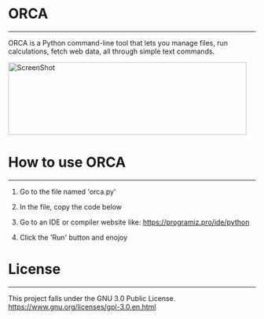 # ORCA
----------------------------

ORCA is a Python command-line tool that lets you manage files, run calculations, fetch web data, all through simple text commands.

<img width="485" height="147" alt="ScreenShot" src="https://github.com/user-attachments/assets/c5825072-bd2a-4789-b5bc-c3bab3c332f2" />


# How to use ORCA
----------------------------
1. Go to the file named 'orca.py'

2. In the file, copy the code below

3. Go to an IDE or compiler website like: https://programiz.pro/ide/python

4. Click the 'Run' button and enojoy


# License
----------------------------
This project falls under the GNU 3.0 Public License.
https://www.gnu.org/licenses/gpl-3.0.en.html
